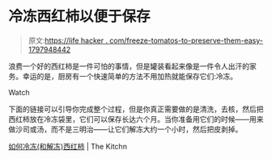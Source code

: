 # 冷冻西红柿以便于保存

> 原文:[https://life hacker . com/freeze-tomatos-to-preserve-them-easy-1797948442](https://lifehacker.com/freeze-tomatoes-to-preserve-them-easily-1797948442)

浪费一个好的西红柿是一件可怕的事情，但是罐装看起来像是一件令人出汗的家务。幸运的是，厨房有一个快速简单的方法不用加热就能保存它们:冷冻。

Watch

下面的链接可以引导你完成整个过程，但是你真正需要做的是清洗，去核，然后把西红柿放在冷冻袋里，它们可以保存长达六个月。当你准备用它们的时候——用来做沙司或汤，而不是三明治——让它们解冻大约一个小时，然后把皮剥掉。

[如何冷冻(和解冻)西红柿](http://www.thekitchn.com/how-to-freeze-and-thaw-tomatoes-234388) | The Kitchn